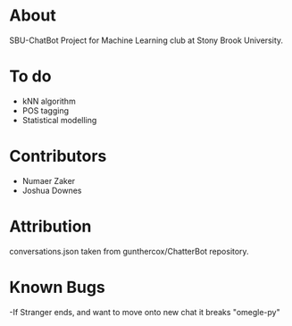 # About

SBU-ChatBot
Project for Machine Learning club at Stony Brook University.

# To do

* kNN algorithm 
* POS tagging
* Statistical modelling

# Contributors
* Numaer Zaker
* Joshua Downes

# Attribution
conversations.json taken from gunthercox/ChatterBot repository.

# Known Bugs

-If Stranger ends, and want to move onto new chat it breaks "omegle-py"
